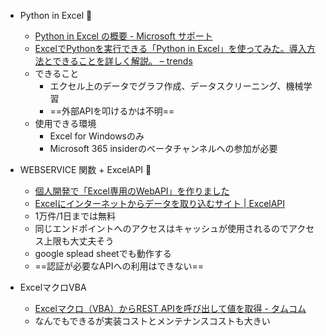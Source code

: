 - Python in Excel 🙅
	- [Python in Excel の概要 - Microsoft サポート](https://support.microsoft.com/ja-jp/office/python-in-excel-%E3%81%AE%E6%A6%82%E8%A6%81-55643c2e-ff56-4168-b1ce-9428c8308545)
	- [ExcelでPythonを実行できる「Python in Excel」を使ってみた。導入方法とできることを詳しく解説。 – trends](https://trends.codecamp.jp/blogs/media/python-in-excel)
	- できること
		- エクセル上のデータでグラフ作成、データスクリーニング、機械学習
		- ==外部APIを叩けるかは不明==
	- 使用できる環境
		- Excel for Windowsのみ
		- Microsoft 365 insiderのベータチャンネルへの参加が必要

- WEBSERVICE 関数 + ExcelAPI 🙆
	- [個人開発で「Excel専用のWebAPI」を作りました](https://zenn.dev/ryuden/articles/1161c6bee032c4)
	- [Excelにインターネットからデータを取り込むサイト | ExcelAPI](https://excelapi.org/)
	- 1万件/1日までは無料
	- 同じエンドポイントへのアクセスはキャッシュが使用されるのでアクセス上限も大丈夫そう
	- google splead sheetでも動作する
	- ==認証が必要なAPIへの利用はできない==

- ExcelマクロVBA
	- [Excelマクロ（VBA）からREST APIを呼び出して値を取得 - タムコム](https://tamcom.jp/blog/call-rest-api-from-vba)
	- なんでもできるが実装コストとメンテナンスコストも大きい
